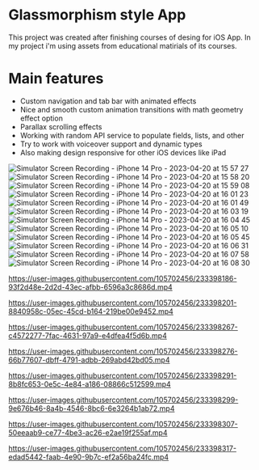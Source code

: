 # Glassmorphism style App

This project was created after finishing courses of desing for iOS App.
In my project i'm using assets from educational matirials of its courses.

# Main features

* Custom navigation and tab bar with animated effects
* Nice and smooth custom animation transitions with math geometry effect option
* Parallax scrolling effects
* Working with random API service to populate fields, lists, and other
* Try to work with voiceover support and dynamic types
* Also making design responsive for other iOS devices like iPad


![Simulator Screen Recording - iPhone 14 Pro - 2023-04-20 at 15 57 27](https://user-images.githubusercontent.com/105702456/233397771-3f3bbd41-c338-41b0-8f51-68e30a00b50c.gif)
![Simulator Screen Recording - iPhone 14 Pro - 2023-04-20 at 15 58 20](https://user-images.githubusercontent.com/105702456/233397792-661ea6d9-28a9-445d-84f6-e948f9a25545.gif)
![Simulator Screen Recording - iPhone 14 Pro - 2023-04-20 at 15 59 08](https://user-images.githubusercontent.com/105702456/233397802-d63dec7a-3a96-4735-9a04-0700a9bb80d5.gif)
![Simulator Screen Recording - iPhone 14 Pro - 2023-04-20 at 16 01 23](https://user-images.githubusercontent.com/105702456/233397809-245ff849-7c1a-4805-8ebb-66e25d879e05.gif)
![Simulator Screen Recording - iPhone 14 Pro - 2023-04-20 at 16 01 49](https://user-images.githubusercontent.com/105702456/233397815-dd45f391-7c4a-4378-95d4-b83ccc1c95b8.gif)
![Simulator Screen Recording - iPhone 14 Pro - 2023-04-20 at 16 03 19](https://user-images.githubusercontent.com/105702456/233397825-92e3999f-8ae1-4e6a-ab8e-2aabfe01bd07.gif)
![Simulator Screen Recording - iPhone 14 Pro - 2023-04-20 at 16 04 45](https://user-images.githubusercontent.com/105702456/233397832-c8194e72-7292-4a65-8a36-f55979652719.gif)
![Simulator Screen Recording - iPhone 14 Pro - 2023-04-20 at 16 05 10](https://user-images.githubusercontent.com/105702456/233397838-3418ef5e-61da-4142-8cbc-d8117578f742.gif)
![Simulator Screen Recording - iPhone 14 Pro - 2023-04-20 at 16 05 45](https://user-images.githubusercontent.com/105702456/233397868-8fa7e17e-16c9-4468-ac38-c30b4a67a307.gif)
![Simulator Screen Recording - iPhone 14 Pro - 2023-04-20 at 16 06 31](https://user-images.githubusercontent.com/105702456/233397886-b4c96541-99ad-4bce-8e27-a1b85af45b7d.gif)
![Simulator Screen Recording - iPhone 14 Pro - 2023-04-20 at 16 07 58](https://user-images.githubusercontent.com/105702456/233397901-a2fd07e5-6914-406d-8abf-13e148038d41.gif)
![Simulator Screen Recording - iPhone 14 Pro - 2023-04-20 at 16 08 30](https://user-images.githubusercontent.com/105702456/233397909-215dfa70-c5db-4af9-9a16-7c96ca51bea9.gif)


https://user-images.githubusercontent.com/105702456/233398186-93f2d48e-2d2d-43ec-afbb-6596a3c8686d.mp4



https://user-images.githubusercontent.com/105702456/233398201-8840958c-05ec-45cd-b164-219be00e9452.mp4



https://user-images.githubusercontent.com/105702456/233398267-c4572277-7fac-4631-97a9-e4dfea4f5d6b.mp4



https://user-images.githubusercontent.com/105702456/233398276-66b77607-dbff-4791-adbb-269abd42bd05.mp4



https://user-images.githubusercontent.com/105702456/233398291-8b8fc653-0e5c-4e84-a186-08866c512599.mp4



https://user-images.githubusercontent.com/105702456/233398299-9e676b46-8a4b-4546-8bc6-6e3264b1ab72.mp4



https://user-images.githubusercontent.com/105702456/233398307-50eeaab9-ce77-4be3-ac26-e2ae19f255af.mp4



https://user-images.githubusercontent.com/105702456/233398317-edad5442-faab-4e90-9b7c-ef2a56ba24fc.mp4

